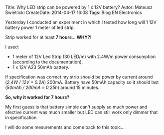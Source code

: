 Title: Why LED strip can be powered by 1 x 12V battery?
Autor: Mateusz Świetlicki
CreateDate: 2014-04-17 16:08
Tags:	Blog
		EN
		Electronics

Yesterday I conducted an experiment in which I tested how long will 1 12V battery power 1 meter of led strip. 

Strip worked for at least __7 hours__... __WHY?!__

I used:

- 1 meter of 12V Led Strip (30 LED/m) with 2.4W/m power consumption (according to the documentation). 
- 1 x 12V A23 50mAh battery.

If specification was correct my strip should be power by current around (_2.4W / 12V = 0.2A_) 200mA. Battery have 50mAh capacity so it should last (_50mAh / 200mA = 0.25h_) around 15 minutes. 

__So, why it worked for 7 hours?__

My first guess is that battery simple can't supply so much power and efective current was much smaller but LED can still work only dimmer that in specification.

I will do some mesurements and come back to this topic...
